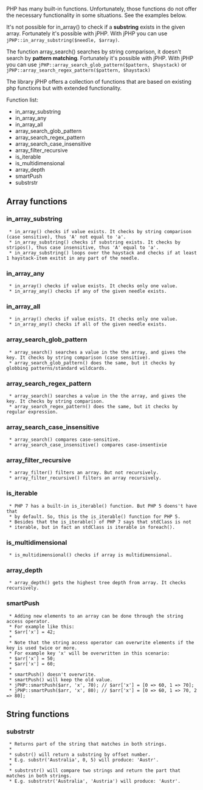 PHP has many built-in functions. Unfortunately, those functions do not offer the necessary functionality in some situations. See the examples below. 

It's not possible for in_array() to check if a **substring** exists in the given array. Fortunately it's possible with jPHP. 
With jPHP you can use `jPHP::in_array_substring($needle, $array)`. 
 
The function array_search() searches by string comparison, it doesn't search by **pattern matching**. Fortunately it's possible with jPHP.
With jPHP you can use `jPHP::array_search_glob_pattern($pattern, $haystack)` or `jPHP::array_search_regex_pattern($pattern, $haystack)`
 
The library jPHP offers a collection of functions that are based on existing php functions but with extended functionality.

Function list: 
* in_array_substring
* in_array_any
* in_array_all
* array_search_glob_pattern
* array_search_regex_pattern
* array_search_case_insensitive
* array_filter_recursive
* is_iterable
* is_multidimensional
* array_depth
* smartPush
* substrstr

## Array functions

### in_array_substring
     * in_array() checks if value exists. It checks by string comparison (case sensitive), thus 'A' not equal to 'a'.
     * in_array_substring() checks if substring exists. It checks by stripos(), thus case insensitive, thus 'A' equal to 'a'.
     * in_array_substring() loops over the haystack and checks if at least 1 haystack-item exitst in any part of the needle.
     

### in_array_any
     * in_array() checks if value exists. It checks only one value.
     * in_array_any() checks if any of the given needle exists.

### in_array_all
     * in_array() checks if value exists. It checks only one value.
     * in_array_any() checks if all of the given needle exists.
     
### array_search_glob_pattern
     * array_search() searches a value in the the array, and gives the key. It checks by string comparison (case sensitive).
     * array_search_glob_pattern() does the same, but it checks by globbing patterns/standard wildcards.

### array_search_regex_pattern
     * array_search() searches a value in the the array, and gives the key. It checks by string comparison.
     * array_search_regex_pattern() does the same, but it checks by regular expression.

### array_search_case_insensitive
     * array_search() compares case-sensitive.
     * array_search_case_insensitive() compares case-insentivie

### array_filter_recursive
     * array_filter() filters an array. But not recursively.
     * array_filter_recursive() filters an array recursively.
     
### is_iterable
     * PHP 7 has a built-in is_iterable() function. But PHP 5 doens't have that
     * by default. So, this is the is_iterable() function for PHP 5.
     * Besides that the is_iterable() of PHP 7 says that stdClass is not
     * iterable, but in fact an stdClass is iterable in foreach().
     
### is_multidimensional
     * is_multidimensional() checks if array is multidimensional.
     
### array_depth
     * array_depth() gets the highest tree depth from array. It checks recursively.
### smartPush
     * Adding new elements to an array can be done through the string access operator.
     * For example like this:
     * $arr['x'] = 42;
     *
     * Note that the string access operator can overwrite elements if the key is used twice or more.
     * For example key 'x' will be overwritten in this scenario:
     * $arr['x'] = 50;
     * $arr['x'] = 60;
     *
     * smartPush() doesn't overwrite.
     * smartPush() will keep the old value.
     * jPHP::smartPush($arr, 'x', 70); // $arr['x'] = [0 => 60, 1 => 70];
     * jPHP::smartPush($arr, 'x', 80); // $arr['x'] = [0 => 60, 1 => 70, 2 => 80];

## String functions

### substrstr     
     * Returns part of the string that matches in both strings.
     *
     * substr() will return a substring by offset number.
     * E.g. substr('Australia', 0, 5) will produce: 'Austr'.
     *
     * substrstr() will compare two strings and return the part that matches in both strings.
     * E.g. substrstr('Australia', 'Austria') will produce: 'Austr'.

